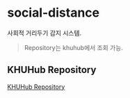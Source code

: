 # social-distance
사회적 거리두기 감지 시스템.
>Repository는 khuhub에서 조회 가능.

## KHUHub Repository
[KHUHub Repository](http://khuhub.khu.ac.kr/2021-1-capstone-design2/2015104230)
